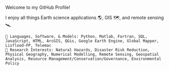 Welcome to my GitHub Profile!

I enjoy all things Earth science applications 🌎, GIS 🗺️, and remote sensing 🛰️.

    🔭 Languages, Software, & Models: Python, Matlab, Fortran, SQL, JavaScript, HTML, ArcGIS, QGis, Google Earth Engine, Global Mapper, Lisflood-FP, Telemac
    🌱 Research Interests: Natural Hazards, Disaster Risk Reduction, Physical Geography, Numerical Modelling, Remote Sensing, Geospatial Analysis, Resource Management/Conservation/Governance, Environmental Policy
